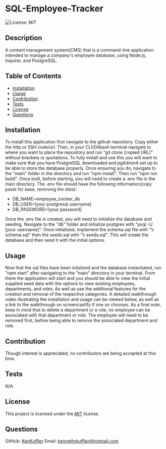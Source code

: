# SQL-Employee-Tracker

![License: MIT](https://img.shields.io/badge/License-MIT-yellow.svg)

## Description
A content management system(CMS) that is a command-line application intended to manage a company's employee database, using Node.js, Inquirer, and PostgreSQL.

## Table of Contents
- [Installation](#installation)
- [Usage](#usage)
- [Contribution](#contribution)
- [Tests](#tests)
- [License](#license)
- [Questions](#questions)

## Installation
To install this application first navigate to the github repository. Copy either the http or SSH code/url. Then, in your CLI/Gitbash terminal navigate to where you want to place the repository and run "git clone [copied URL]" without brackets or quotations. To fully install and use this you will want to make sure that you have PostgreSQL downloaded and pgAdmin4 set up to be able to store the database properly. Once ensuring you do, navigate to the "main" folder in the directory and run "npm install".  Then run "npm run build". Once built, before starting, you will need to create a .env file in the main directory. The .env file should have the following information(copy paste for ease, removing the dots):

- DB_NAME=employee_tracker_db
- DB_USER=[your postgresql username]
- DB_PASSWORD=[your password]

Once the .env file is created, you will need to initialize the database and seeding. Navigate to the "db" folder and initialize postgres with "psql -U [your username]". Once initialized, implement the schema.sql file with "\i schema.sql" then the seeds.sql with "\i seeds.sql". This will create the database and then seed it with the initial options.

## Usage
Now that the sql files have been initalized and the database instantiated, run "npm start" after navigating to the "main" directory in your terminal. From there the application will start and you should be able to view the initial supplied seed data with the options to view existing employees, departments, and roles. As well as use the additional features for the creation and removal of the respective categories. A detailed walkthrough video illustrating the installation and usage can be viewed below, as well as a link to the walkthrough on screencastify if one so chooses. As a final note, keep in mind that to delete a department or a role, no employee can be associated with that department or role. The employee will need to be removed first, before being able to remove the associated department and role.

## Contribution
Though interest is appreciated, no contributors are being accepted at this time.

## Tests
N/A

## License

This project is licensed under the [MIT](https://opensource.org/licenses/MIT) license.


## Questions
GitHub: [KenKuffler](https://github.com/KenKuffler)
Email: kennethrkuffler@hotmail.com
